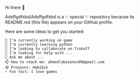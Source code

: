 Hi there 👋

Adsffgdfsbd/Adsffgdfsbd is a ✨ special ✨ repository because its README.md (this file) appears on your GitHub profile.

Here are some ideas to get you started:

    🔭 I’m currently working on game
    🌱 I’m currently learning python
    👯 I’m looking to collaborate on Tinkoff
    🤔 I’m looking for help with ...
    💬 Ask me about ...
    📫 How to reach me: ahmedlabazanov99@gmail.com
    😄 Pronouns: Habibik
    ⚡ Fun fact: I love games
